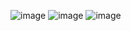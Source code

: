 ![image](https://github.com/user-attachments/assets/e04c7c0e-e198-467c-8517-b99f6abfd3d2)
![image](https://github.com/user-attachments/assets/4de90bb9-3394-449f-a5a3-72a6fd4b508c)
![image](https://github.com/user-attachments/assets/e2155e8e-c102-4df8-9b2a-e1d5abc65ba9)
